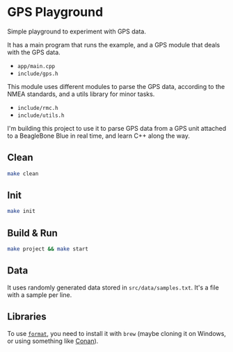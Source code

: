 # GPS Playground

Simple playground to experiment with GPS data.

It has a main program that runs the example, and a GPS module that deals with the GPS data.

- `app/main.cpp`
- `include/gps.h`

This module uses different modules to parse the GPS data, according to the NMEA standards, and a utils library for minor tasks.

- `include/rmc.h`
- `include/utils.h`

I'm building this project to use it to parse GPS data from a GPS unit attached to a BeagleBone Blue in real time, and learn C++ along the way.

## Clean

```bash
make clean
```

## Init

```bash
make init
```

## Build & Run

```bash
make project && make start
```

## Data

It uses randomly generated data stored in `src/data/samples.txt`. It's a file with a sample per line.

## Libraries

To use [`format`](https://github.com/fmtlib/fmt), you need to install it with `brew` (maybe cloning it on Windows, or using something like [Conan](https://conan.io/)).
